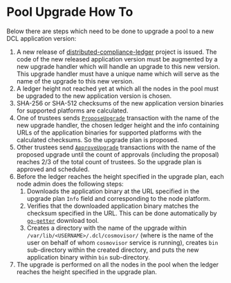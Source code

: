 # Pool Upgrade How To

Below there are steps which need to be done to upgrade a pool to a new DCL application version:

1. A new release of [distributed-compliance-ledger](https://github.com/zigbee-alliance/distributed-compliance-ledger) project is issued. The code of the new released application version must be augmented by a new upgrade handler which will handle an upgrade to this new version. This upgrade handler must have a unique name which will serve as the name of the upgrade to this new version.
2. A ledger height not reached yet at which all the nodes in the pool must be upgraded to the new application version is chosen.
3. SHA-256 or SHA-512 checksums of the new application version binaries for supported platforms are calculated.
4. One of trustees sends [`ProposeUpgrade`](./transactions.md#propose_upgrade) transaction with the name of the new upgrade handler, the chosen ledger height and the info containing URLs of the application binaries for supported platforms with the calculated checksums. So the upgrade plan is proposed.
5. Other trustees send [`ApproveUpgrade`](./transactions.md#approve_upgrade) transactions with the name of the proposed upgrade until the count of approvals (including the proposal) reaches 2/3 of the total count of trustees. So the upgrade plan is approved and scheduled.
6. Before the ledger reaches the height specified in the upgrade plan, each node admin does the following steps:
    1. Downloads the application binary at the URL specified in the upgrade plan `Info` field and corresponding to the node platform.
    2. Verifies that the downloaded application binary matches the checksum specified in the URL. This can be done automatically by [`go-getter`](https://github.com/hashicorp/go-getter) download tool.
    3. Creates a directory with the name of the upgrade within `/var/lib/<USERNAME>/.dcl/cosmovisor/` (where <USERNAME> is the name of the user on behalf of whom `cosmovisor` service is running), creates `bin` sub-directory within the created directory, and puts the new application binary within `bin` sub-directory.
7. The upgrade is performed on all the nodes in the pool when the ledger reaches the height specified in the upgrade plan.
